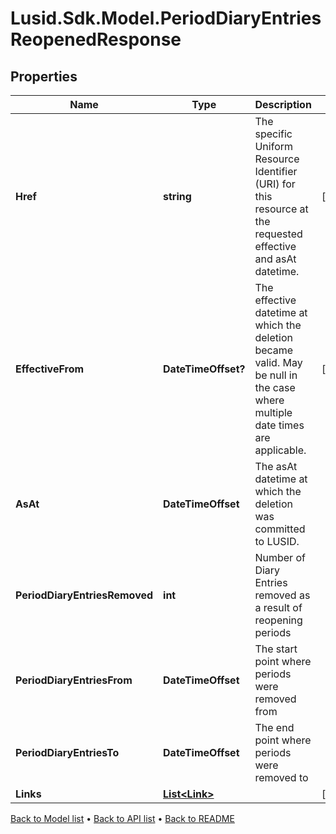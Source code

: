 # Lusid.Sdk.Model.PeriodDiaryEntriesReopenedResponse

## Properties

Name | Type | Description | Notes
------------ | ------------- | ------------- | -------------
**Href** | **string** | The specific Uniform Resource Identifier (URI) for this resource at the requested effective and asAt datetime. | [optional] 
**EffectiveFrom** | **DateTimeOffset?** | The effective datetime at which the deletion became valid. May be null in the case where multiple date times are applicable. | [optional] 
**AsAt** | **DateTimeOffset** | The asAt datetime at which the deletion was committed to LUSID. | 
**PeriodDiaryEntriesRemoved** | **int** | Number of Diary Entries removed as a result of reopening periods | 
**PeriodDiaryEntriesFrom** | **DateTimeOffset** | The start point where periods were removed from | 
**PeriodDiaryEntriesTo** | **DateTimeOffset** | The end point where periods were removed to | 
**Links** | [**List&lt;Link&gt;**](Link.md) |  | [optional] 

[Back to Model list](../README.md#documentation-for-models) &#8226; [Back to API list](../README.md#documentation-for-api-endpoints) &#8226; [Back to README](../README.md)

